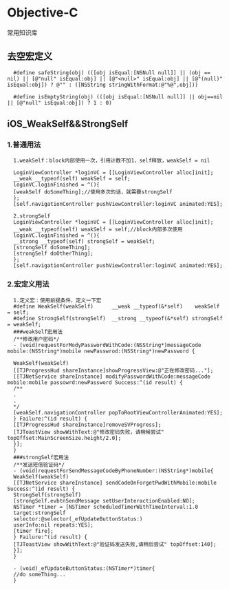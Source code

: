 # Objective-C

常用知识库


## 去空宏定义
      #define safeString(obj) (([obj isEqual:[NSNull null]] || (obj == nil) || [@"null" isEqual:obj] || [@"<null>" isEqual:obj] || [@"(null)" isEqual:obj]) ? @"" : ([NSString stringWithFormat:@"%@",obj]))

      #define isEmptyString(obj) (([obj isEqual:[NSNull null]] || obj==nil || [@"null" isEqual:obj]) ? 1 : 0)

##  iOS_WeakSelf&&StrongSelf

### 1.普通用法
      1.weakSelf：block内部使用一次，引用计数不加1，self释放，weakSelf = nil
      
      LoginViewController *loginVC = [[LoginViewController alloc]init];
      __weak __typeof(self) weakSelf = self;
      loginVC.loginFinished = ^(){
      [weakSelf doSomeThing];//使用多次的话，就需要strongSelf
      };
      [self.navigationController pushViewController:loginVC animated:YES];
      
      2.strongSelf
      LoginViewController *loginVC = [[LoginViewController alloc]init];
      __weak __typeof(self) weakSelf = self;//block内部多次使用
      loginVC.loginFinished = ^(){
      __strong __typeof(self) strongSelf = weakSelf;
      [strongSelf doSomeThing];
      [strongSelf doOtherThing];
      };
      [self.navigationController pushViewController:loginVC animated:YES];
###  2.宏定义用法
      1.定义宏：使用前提条件，定义一下宏
      #define WeakSelf(weakSelf)      __weak __typeof(&*self)    weakSelf  = self;
      #define StrongSelf(strongSelf)  __strong __typeof(&*self) strongSelf = weakSelf;
      ###weakSelf宏用法
      /**修改用户密码*/
      - (void)requestForModyPasswordWithCode:(NSString*)messageCode mobile:(NSString*)mobile newPasswrod:(NSString*)newPassword {
      
      WeakSelf(weakSelf)
      [[TJProgressHud shareInstance]showProgressView:@"正在修改密码..."];
      [[TJNetService shareInstance] modifyPasswordWithCode:messageCode mobile:mobile passowrd:newPassword Success:^(id result) {
      /**
      .
      .
      */
      [weakSelf.navigationController popToRootViewControllerAnimated:YES];
      } Failure:^(id result) {
      [[TJProgressHud shareInstance]removeSVProgress];
      [TJToastView showWithText:@"修改密码失败，请稍候尝试" topOffset:MainScreenSize.height/2.0];
      }];
      }
      ###strongSelf宏用法
      /**发送短信验证码*/
      - (void)requestForSendMessageCodeByPhoneNumber:(NSString*)mobile{
      WeakSelf(weakSelf)
      [[TJNetService shareInstance] sendCodeOnForgetPwdWithMobile:mobile  Success:^(id result) {
      StrongSelf(strongSelf)
      [strongSelf.evbtnSendMessage setUserInteractionEnabled:NO];
      NSTimer *timer = [NSTimer scheduledTimerWithTimeInterval:1.0
      target:strongSelf
      selector:@selector(_efUpdateButtonStatus:)
      userInfo:nil repeats:YES];
      [timer fire];
      } Failure:^(id result) {
      [TJToastView showWithText:@"验证码发送失败,请稍后尝试" topOffset:140];
      }];
      }
      
      - (void)_efUpdateButtonStatus:(NSTimer*)timer{
      //do someThing...
      }
      

      


      

